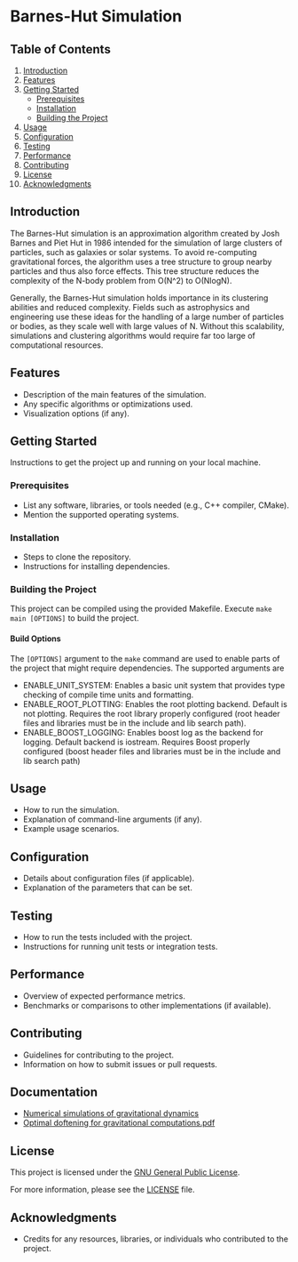 # Barnes-Hut Simulation

## Table of Contents
1. [Introduction](#introduction)
2. [Features](#features)
3. [Getting Started](#getting-started)
    - [Prerequisites](#prerequisites)
    - [Installation](#installation)
    - [Building the Project](#building-the-project)
4. [Usage](#usage)
5. [Configuration](#configuration)
6. [Testing](#testing)
7. [Performance](#performance)
8. [Contributing](#contributing)
9. [License](#license)
10. [Acknowledgments](#acknowledgments)

## Introduction
The Barnes-Hut simulation is an approximation algorithm created by Josh Barnes and Piet Hut in 1986 intended for the simulation of large clusters of particles, such as galaxies or solar systems. To avoid re-computing gravitational forces, the algorithm uses a tree structure to group nearby particles and thus also force effects. This tree structure reduces the complexity of the N-body problem from O(N^2) to O(NlogN).

Generally, the Barnes-Hut simulation holds importance in its clustering abilities and reduced complexity. Fields such as astrophysics and engineering use these ideas for the handling of a large number of particles or bodies, as they scale well with large values of N. Without this scalability, simulations and clustering algorithms would require far too large of computational resources.

## Features
- Description of the main features of the simulation.
- Any specific algorithms or optimizations used.
- Visualization options (if any).

## Getting Started
Instructions to get the project up and running on your local machine.

### Prerequisites
- List any software, libraries, or tools needed (e.g., C++ compiler, CMake).
- Mention the supported operating systems.

### Installation
- Steps to clone the repository.
- Instructions for installing dependencies.

### Building the Project

This project can be compiled using the provided Makefile.
Execute `make main [OPTIONS]` to build the project.

#### Build Options

The `[OPTIONS]` argument to the `make` command are used to enable parts of the project that might require dependencies.
The supported arguments are
- ENABLE_UNIT_SYSTEM: Enables a basic unit system that provides type checking of
  compile time units and formatting.
- ENABLE_ROOT_PLOTTING: Enables the root plotting backend. Default is not plotting. Requires the root library properly configured (root header files and libraries must be in the include and lib search path).
- ENABLE_BOOST_LOGGING: Enables boost log as the backend for logging. Default backend is iostream. Requires Boost properly configured (boost header files and libraries must be in the include and lib search path)


## Usage
- How to run the simulation.
- Explanation of command-line arguments (if any).
- Example usage scenarios.

## Configuration
- Details about configuration files (if applicable).
- Explanation of the parameters that can be set.

## Testing
- How to run the tests included with the project.
- Instructions for running unit tests or integration tests.

## Performance
- Overview of expected performance metrics.
- Benchmarks or comparisons to other implementations (if available).

## Contributing
- Guidelines for contributing to the project.
- Information on how to submit issues or pull requests.

## Documentation

- [Numerical simulations of gravitational dynamics](docs/numerical_simulation_of_gravitational_dynamics.pdf)
- [Optimal doftening for gravitational computations.pdf](docs/optimal_doftening_for_gravitational_computations.pdf)

## License
This project is licensed under the [GNU General Public License](./LICENSE).

For more information, please see the [LICENSE](./LICENSE) file.

## Acknowledgments
- Credits for any resources, libraries, or individuals who contributed to the project.
